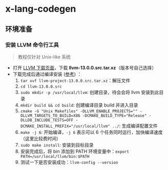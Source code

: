 # x-lang-codegen

## 环境准备

### 安装 LLVM 命令行工具
> 教程仅针对 Unix-like 系统

- 打开 [LLVM 下载页面](https://github.com/llvm/llvm-project/releases/)，下载 **llvm-13.0.0.src.tar.xz**（版本号自己选择）
- 下载完成后通过编译安装 ([参考](https://zhuanlan.zhihu.com/p/102028114)) ：
  1. `tar xvf llvm-project-13.0.0.src.tar.xz`：解压文件
  2. `cd llvm-13.0.0.src`
  3. `sudo mkdir -p /usr/local/llvm`: 创建目录，待会会将 llvm 安装到此目录
  4. `mkdir build && cd build`: 创建编译目录 build 并进入目录
  5. `cmake -G "Unix Makefiles" -DLLVM_ENABLE_PROJECTS="" -DLLVM_TARGETS_TO_BUILD=X86 -DCMAKE_BUILD_TYPE="Release" -DLLDB_INCLUDE_TESTS=OFF -DCMAKE_INSTALL_PREFIX="/usr/local/llvm" ../`: 生成编译配置文件
  6. `make -j 6`: 开始编译，`-j 6` 表示可以 6 个任务同时运行，加快编译速度（这里比较费时间）
  7. `sudo make install`: 安装到目标目录
  8. 安装完成后，将 bin 添加到 PATH 环境变量中：`export PATH=/usr/local/llvm/bin:$PATH`
  9. 测试一下是否安装成功：`llvm-config --version`
